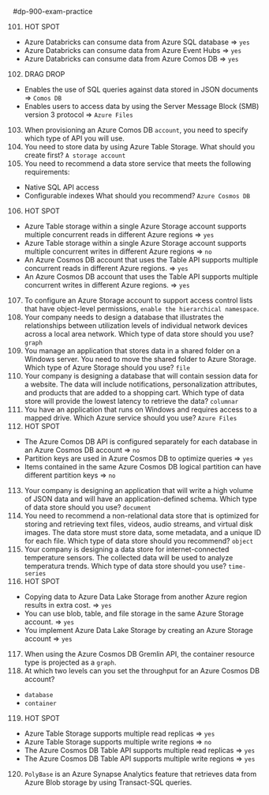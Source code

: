 #dp-900-exam-practice 

101. HOT SPOT
- Azure Databricks can consume data from Azure SQL database => `yes`
- Azure Databricks can consume data from Azure Event Hubs => `yes`
- Azure Databricks can consume data from Azure Comos DB => `yes`
102. DRAG DROP
- Enables the use of SQL queries against data stored in JSON documents => `Comos DB`
- Enables users to access data by using the Server Message Block (SMB) version 3 protocol => `Azure Files`
103. When provisioning an Azure Comos DB `account`, you need to specify which type of API you will use.
104. You need to store data by using Azure Table Storage. What should you create first? `A storage account`
105. You need to recommend a data store service that meets the following requirements:
- Native SQL API access
- Configurable indexes
What should you recommend? `Azure Cosmos DB`
106. HOT SPOT
- Azure Table storage within a single Azure Storage account supports multiple concurrent reads in different Azure regions => `yes`
- Azure Table storage within a single Azure Storage account supports multiple concurrent writes in different Azure regions => `no`
- An Azure Cosmos DB account that uses the Table API supports multiple concurrent reads in different Azure regions. => `yes`
- An Azure Cosmos DB account that uses the Table API supports multiple concurrent writes in different Azure regions. => `yes`
107. To configure an Azure Storage account to support access control lists that have object-level permissions, `enable the hierarchical namespace`.
108. Your company needs to design a database that illustrates the relationships between utilization levels of individual network devices across a local area network. Which type of data store should you use? `graph`
109. You manage an application that stores data in a shared folder on a Windows server. You need to move the shared folder to Azure Storage. Which type of Azure Storage should you use? `file`
110. Your company is designing a database that will contain session data for a website. The data will include notifications, personalization attributes, and products that are added to a shopping cart. Which type of data store will provide the lowest latency to retrieve the data? `columnar`
111. You have an application that runs on Windows and requires access to a mapped drive. Which Azure service should you use? `Azure Files`
112. HOT SPOT
- The Azure Comos DB API is configured separately for each database in an Azure Cosmos DB account => `no`
- Partition keys are used in Azure Cosmos DB to optimize queries => `yes`
- Items contained in the same Azure Cosmos DB logical partition can have different partition keys => `no`
113. Your company is designing an application that will write a high volume of JSON data and will have an application-defined schema. Which type of data store should you use? `document`
114. You need to recommend a non-relational data store that is optimized for storing and retrieving text files, videos, audio streams, and virtual disk images. The data store must store data, some metadata, and a unique ID for each file. Which type of data store should you recommend? `object`
115. Your company is designing a data store for internet-connected temperature sensors. The collected data will be used to analyze temperatura trends. Which type of data store should you use? `time-series`
116. HOT SPOT
- Copying data to Azure Data Lake Storage from another Azure region results in extra cost. => `yes`
- You can use blob, table, and file storage in the same Azure Storage account. => `yes`
- You implement Azure Data Lake Storage by creating an Azure Storage account => `yes`
117. When using the Azure Cosmos DB Gremlin API, the container resource type is projected as a `graph`.
118. At which two levels can you set the throughput for an Azure Cosmos DB account?
- `database`
- `container`
119. HOT SPOT
- Azure Table Storage supports multiple read replicas => `yes`
- Azure Table Storage supports multiple write regions => `no`
- The Azure Cosmos DB Table API supports multiple read replicas => `yes`
- The Azure Cosmos DB Table API supports multiple write regions => `yes`
120. `PolyBase` is an Azure Synapse Analytics feature that retrieves data from Azure Blob storage by using Transact-SQL queries.